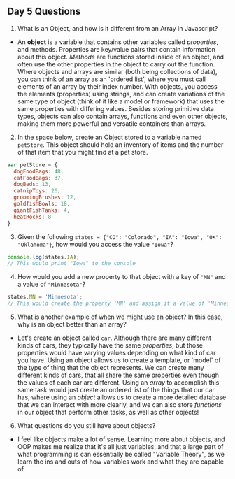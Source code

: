 ## Day 5 Questions

1. What is an Object, and how is it different from an Array in Javascript?

 * An **object** is a variable that contains other variables called _properties_, and methods. Properties are key/value pairs that contain information about this object. _Methods_ are functions stored inside of an object, and often use the other properties in the object to carry out the function. Where objects and arrays are similar (both being collections of data), you can think of an array as an 'ordered list', where you must call elements of an array by their index number. With objects, you access the elements (properties) using strings, and can create variations of the same type of object (think of it like a model or framework) that uses the same properties with differing values. Besides storing primitive data types, objects can also contain arrays, functions and even other objects, making them more powerful and versatile containers than arrays.


2. In the space below, create an Object stored to a variable named `petStore`.  This object should hold an inventory of items and the number of that item that you might find at a pet store.

```Javascript
var petStore = {
  dogFoodBags: 48,
  catFoodBags: 37,
  dogBeds: 13,
  catnipToys: 26,
  groomingBrushes: 12,
  goldfishBowls: 18,
  giantFishTanks: 4,
  heatRocks: 8
}
```

3. Given the following `states = {"CO": "Colorado", "IA": "Iowa", "OK": "Oklahoma"}`, how would you access the value `"Iowa"`?

```Javascript
console.log(states.IA);
// This would print "Iowa" to the console
```

4. How would you add a new property to that object with a key of `"MN"` and a value of `"Minnesota"`?

```Javascript
states.MN = 'Minnesota';
// This would create the property 'MN' and assign it a value of 'Minnesota' inside of the object 'states'
```

5. What is another example of when we might use an object?  In this case, why is an object better than an array?

 * Let's create an object called `car`. Although there are many different kinds of cars, they typically have the same _properties_, but those properties would have varying values depending on what kind of car you have. Using an object allows us to create a template, or 'model' of the type of thing that the object represents. We can create many different kinds of cars, that all share the same properties even though the values of each car are different. Using an _array_ to accomplish this same task would just create an ordered list of the things that our car has, where using an _object_ allows us to create a more detailed database that we can interact with more clearly, and we can also store _functions_ in our object that perform other tasks, as well as other objects!


6. What questions do you still have about objects?

 * I feel like objects make a lot of sense. Learning more about objects, and OOP makes me realize that it's all just variables, and that a large part of what programming is can essentially be called "Variable Theory", as we learn the ins and outs of how variables work and what they are capable of.
